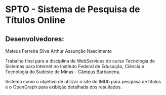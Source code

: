 SPTO - Sistema de Pesquisa de Títulos Online
============================================

Desenvolvedores:
----------------
Mateus Ferreira Silva
Arthur Assunção Nascimento

Trabalho final para a disciplina de WebServices do curso Tecnologia de Sistemas para Internet no Instituto Federal de Educação, Ciência e Tecnologia do Sudeste de Minas - Câmpus Barbacena.

Sistema como o objetivo de utilizar o site do IMDb para pesquisa de títulos e o OpenGraph para exibição detalhada dos resultados.
